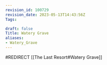 ```yaml
---
revision_id: 100729
revision_date: 2023-05-13T14:43:56Z
Tags:

draft: false
Title: Watery Grave
aliases:
- Watery_Grave
---
```

#REDIRECT [[The Last Resort#Watery Grave]]